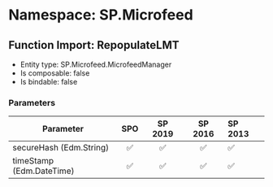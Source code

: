 # Namespace: SP.Microfeed

## Function Import: RepopulateLMT

- Entity type: SP.Microfeed.MicrofeedManager
- Is composable: false
- Is bindable: false

### Parameters

Parameter | SPO | SP 2019 | SP 2016 | SP 2013
----------|:---:|:-------:|:-------:|:-------
secureHash (Edm.String) | ✅ | ✅ | ✅ | ✅
timeStamp (Edm.DateTime) | ✅ | ✅ | ✅ | ✅